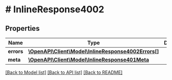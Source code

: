 # # InlineResponse4002

## Properties

Name | Type | Description | Notes
------------ | ------------- | ------------- | -------------
**errors** | [**\OpenAPI\Client\Model\InlineResponse4002Errors[]**](InlineResponse4002Errors.md) |  | [optional]
**meta** | [**\OpenAPI\Client\Model\InlineResponse401Meta**](InlineResponse401Meta.md) |  | [optional]

[[Back to Model list]](../../README.md#models) [[Back to API list]](../../README.md#endpoints) [[Back to README]](../../README.md)
